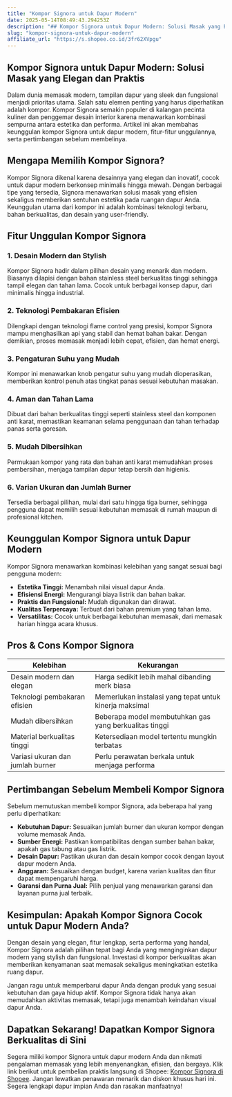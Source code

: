 ```yaml
---
title: "Kompor Signora untuk Dapur Modern"
date: 2025-05-14T08:49:43.294253Z
description: "## Kompor Signora untuk Dapur Modern: Solusi Masak yang Elegan dan Praktis..."
slug: "kompor-signora-untuk-dapur-modern"
affiliate_url: "https://s.shopee.co.id/3fr62XVpgu"
---
```

## Kompor Signora untuk Dapur Modern: Solusi Masak yang Elegan dan Praktis

Dalam dunia memasak modern, tampilan dapur yang sleek dan fungsional menjadi prioritas utama. Salah satu elemen penting yang harus diperhatikan adalah kompor. Kompor Signora semakin populer di kalangan pecinta kuliner dan penggemar desain interior karena menawarkan kombinasi sempurna antara estetika dan performa. Artikel ini akan membahas keunggulan kompor Signora untuk dapur modern, fitur-fitur unggulannya, serta pertimbangan sebelum membelinya.

## Mengapa Memilih Kompor Signora?

Kompor Signora dikenal karena desainnya yang elegan dan inovatif, cocok untuk dapur modern berkonsep minimalis hingga mewah. Dengan berbagai tipe yang tersedia, Signora menawarkan solusi masak yang efisien sekaligus memberikan sentuhan estetika pada ruangan dapur Anda. Keunggulan utama dari kompor ini adalah kombinasi teknologi terbaru, bahan berkualitas, dan desain yang user-friendly.

## Fitur Unggulan Kompor Signora

### 1. Desain Modern dan Stylish
Kompor Signora hadir dalam pilihan desain yang menarik dan modern. Biasanya dilapisi dengan bahan stainless steel berkualitas tinggi sehingga tampil elegan dan tahan lama. Cocok untuk berbagai konsep dapur, dari minimalis hingga industrial.

### 2. Teknologi Pembakaran Efisien
Dilengkapi dengan teknologi flame control yang presisi, kompor Signora mampu menghasilkan api yang stabil dan hemat bahan bakar. Dengan demikian, proses memasak menjadi lebih cepat, efisien, dan hemat energi.

### 3. Pengaturan Suhu yang Mudah
Kompor ini menawarkan knob pengatur suhu yang mudah dioperasikan, memberikan kontrol penuh atas tingkat panas sesuai kebutuhan masakan.

### 4. Aman dan Tahan Lama
Dibuat dari bahan berkualitas tinggi seperti stainless steel dan komponen anti karat, memastikan keamanan selama penggunaan dan tahan terhadap panas serta goresan.

### 5. Mudah Dibersihkan
Permukaan kompor yang rata dan bahan anti karat memudahkan proses pembersihan, menjaga tampilan dapur tetap bersih dan higienis.

### 6. Varian Ukuran dan Jumlah Burner
Tersedia berbagai pilihan, mulai dari satu hingga tiga burner, sehingga pengguna dapat memilih sesuai kebutuhan memasak di rumah maupun di profesional kitchen.

## Keunggulan Kompor Signora untuk Dapur Modern

Kompor Signora menawarkan kombinasi kelebihan yang sangat sesuai bagi pengguna modern:

- **Estetika Tinggi:** Menambah nilai visual dapur Anda.
- **Efisiensi Energi:** Mengurangi biaya listrik dan bahan bakar.
- **Praktis dan Fungsional:** Mudah digunakan dan dirawat.
- **Kualitas Terpercaya:** Terbuat dari bahan premium yang tahan lama.
- **Versatilitas:** Cocok untuk berbagai kebutuhan memasak, dari memasak harian hingga acara khusus.

## Pros & Cons Kompor Signora

| Kelebihan                         | Kekurangan                     |
|----------------------------------|------------------------------|
| Desain modern dan elegan        | Harga sedikit lebih mahal dibanding merk biasa |
| Teknologi pembakaran efisien    | Memerlukan instalasi yang tepat untuk kinerja maksimal |
| Mudah dibersihkan               | Beberapa model membutuhkan gas yang berkualitas tinggi |
| Material berkualitas tinggi     | Ketersediaan model tertentu mungkin terbatas |
| Variasi ukuran dan jumlah burner | Perlu perawatan berkala untuk menjaga performa |

## Pertimbangan Sebelum Membeli Kompor Signora

Sebelum memutuskan membeli kompor Signora, ada beberapa hal yang perlu diperhatikan:

- **Kebutuhan Dapur:** Sesuaikan jumlah burner dan ukuran kompor dengan volume memasak Anda.
- **Sumber Energi:** Pastikan kompatibilitas dengan sumber bahan bakar, apakah gas tabung atau gas listrik.
- **Desain Dapur:** Pastikan ukuran dan desain kompor cocok dengan layout dapur modern Anda.
- **Anggaran:** Sesuaikan dengan budget, karena varian kualitas dan fitur dapat mempengaruhi harga.
- **Garansi dan Purna Jual:** Pilih penjual yang menawarkan garansi dan layanan purna jual terbaik.

## Kesimpulan: Apakah Kompor Signora Cocok untuk Dapur Modern Anda?

Dengan desain yang elegan, fitur lengkap, serta performa yang handal, Kompor Signora adalah pilihan tepat bagi Anda yang menginginkan dapur modern yang stylish dan fungsional. Investasi di kompor berkualitas akan memberikan kenyamanan saat memasak sekaligus meningkatkan estetika ruang dapur.

Jangan ragu untuk memperbarui dapur Anda dengan produk yang sesuai kebutuhan dan gaya hidup aktif. Kompor Signora tidak hanya akan memudahkan aktivitas memasak, tetapi juga menambah keindahan visual dapur Anda.

## Dapatkan Sekarang! Dapatkan Kompor Signora Berkualitas di Sini

Segera miliki kompor Signora untuk dapur modern Anda dan nikmati pengalaman memasak yang lebih menyenangkan, efisien, dan bergaya. Klik link berikut untuk pembelian praktis langsung di Shopee: [Kompor Signora di Shopee](https://s.shopee.co.id/3fr62XVpgu). Jangan lewatkan penawaran menarik dan diskon khusus hari ini. Segera lengkapi dapur impian Anda dan rasakan manfaatnya!
